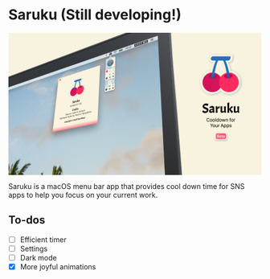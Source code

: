 # Saruku (Still developing!)

<img style="display: block; margin: 0 auto" src="https://github.com/bufhdy/Saruku/raw/master/img/saruku-cover.png" alt="saruku-icon" />

Saruku is a macOS menu bar app that provides cool down time for SNS apps to help you focus on your current work.

## To-dos

- [ ] Efficient timer
- [ ] Settings
- [ ] Dark mode
- [x] More joyful animations
